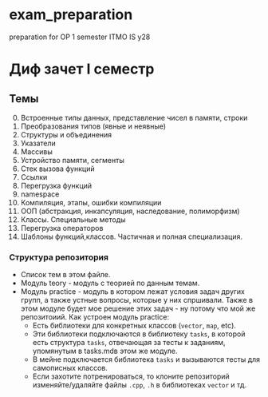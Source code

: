 # exam_preparation
preparation for OP 1 semester ITMO IS y28

# Диф зачет I семестр

## Темы 

0. Встроенные типы данных, представление чисел в памяти, строки 
1. Преобразования типов (явные и неявные)
2. Структуры и объединения
3. Указатели
4. Массивы
5. Устройство памяти, сегменты
6. Стек вызова функций
7. Ссылки
8. Перегрузка функций
9. namespace 
10. Компиляция, этапы, ошибки компиляции
11. ООП (абстракция, инкапсуляция, наследование, полиморфизм)
12. Классы. Специальные методы
13. Перегрузка операторов
14. Шаблоны функций,классов. Частичная и полная специализация.

### Структура репозитория
- Список тем в этом файле.
- Модуль teory - модуль с теорией по данным темам.
- Модуль practice - модуль в котором лежат условия задач других групп, а также устные вопросы, которые у них спршивали. Также в этом модуле будет мое решение этих задач - ну потому что мой же репозитоиий.
  Как устроен модуль practice:
    - Есть библиотеки для конкретных классов (`vector`, `map`, etc).
    - Эти библиотеки подключаются в библиотеку `tasks`, в которой есть структура `tasks`, отвечающая за тесты к заданиям, упомянутым в tasks.mdв этом же модуле.
    - В мейне подключается библиотека `tasks` и вызываются тесты для самописных классов.
    - Если захотите потренироваться, то клоните репозиторий изменяйте/удаляйте файлы `.cpp`, `.h` в библиотеках `vector` и тд.
